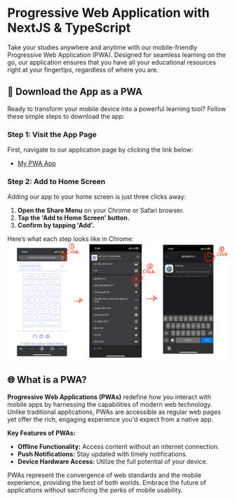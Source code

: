 # Progressive Web Application with NextJS & TypeScript

Take your studies anywhere and anytime with our mobile-friendly Progressive Web Application (PWA). Designed for seamless learning on the go, our application ensures that you have all your educational resources right at your fingertips, regardless of where you are.

## 📲 Download the App as a PWA

Ready to transform your mobile device into a powerful learning tool? Follow these simple steps to download the app:

### Step 1: Visit the App Page
First, navigate to our application page by clicking the link below:
- [My PWA App](https://seunghun-website.vercel.app)

### Step 2: Add to Home Screen
Adding our app to your home screen is just three clicks away:
1. **Open the Share Menu** on your Chrome or Safari browser.
2. **Tap the 'Add to Home Screen' button.**
3. **Confirm by tapping 'Add'.**

Here’s what each step looks like in Chrome:
![How to install PWA](public/pwa.jpeg)

## 🌐 What is a PWA?

**Progressive Web Applications (PWAs)** redefine how you interact with mobile apps by harnessing the capabilities of modern web technology. Unlike traditional applications, PWAs are accessible as regular web pages yet offer the rich, engaging experience you'd expect from a native app.

**Key Features of PWAs:**
- **Offline Functionality:** Access content without an internet connection.
- **Push Notifications:** Stay updated with timely notifications.
- **Device Hardware Access:** Utilize the full potential of your device.

PWAs represent the convergence of web standards and the mobile experience, providing the best of both worlds. Embrace the future of applications without sacrificing the perks of mobile usability.
